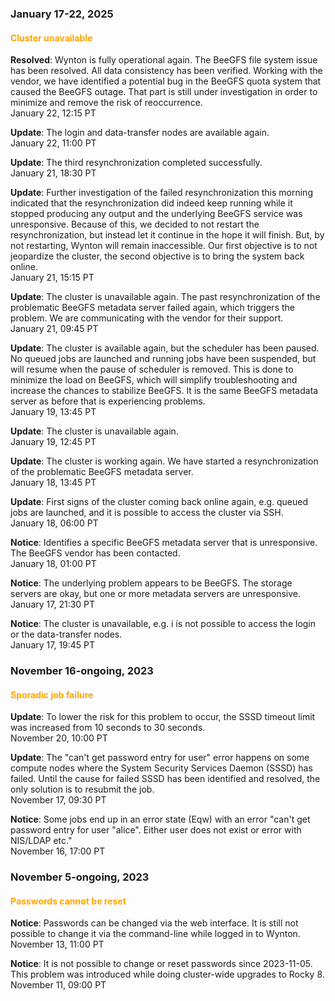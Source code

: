 ### January 17-22, 2025

#### <span style="color: orange;">Cluster unavailable</span>

**Resolved**: Wynton is fully operational again. The BeeGFS file
system issue has been resolved. All data consistency has been
verified. Working with the vendor, we have identified a potential bug
in the BeeGFS quota system that caused the BeeGFS outage. That part is
still under investigation in order to minimize and remove the risk of
reoccurrence.
<br><span class="timestamp">January 22, 12:15 PT</span>

**Update**: The login and data-transfer nodes are available again.
<br><span class="timestamp">January 22, 11:00 PT</span>

**Update**: The third resynchronization completed successfully.
<br><span class="timestamp">January 21, 18:30 PT</span>

**Update**: Further investigation of the failed resynchronization this
morning indicated that the resynchronization did indeed keep running
while it stopped producing any output and the underlying BeeGFS
service was unresponsive. Because of this, we decided to not restart
the resynchronization, but instead let it continue in the hope it will
finish. But, by not restarting, Wynton will remain inaccessible. Our
first objective is to not jeopardize the cluster, the second objective
is to bring the system back online.
<br><span class="timestamp">January 21, 15:15 PT</span>

**Update**: The cluster is unavailable again. The past
resynchronization of the problematic BeeGFS metadata server failed
again, which triggers the problem. We are communicating with the
vendor for their support.
<br><span class="timestamp">January 21, 09:45 PT</span>

**Update**: The cluster is available again, but the scheduler has been
paused. No queued jobs are launched and running jobs have been
suspended, but will resume when the pause of scheduler is
removed. This is done to minimize the load on BeeGFS, which will
simplify troubleshooting and increase the chances to stabilize
BeeGFS. It is the same BeeGFS metadata server as before that is
experiencing problems.
<br><span class="timestamp">January 19, 13:45 PT</span>

**Update**: The cluster is unavailable again.
<br><span class="timestamp">January 19, 12:45 PT</span>

**Update**: The cluster is working again. We have started a
resynchronization of the problematic BeeGFS metadata server.
<br><span class="timestamp">January 18, 13:45 PT</span>

**Update**: First signs of the cluster coming back online again,
e.g. queued jobs are launched, and it is possible to access the
cluster via SSH.
<br><span class="timestamp">January 18, 06:00 PT</span>

**Notice**: Identifies a specific BeeGFS metadata server that is
unresponsive. The BeeGFS vendor has been contacted.
<br><span class="timestamp">January 18, 01:00 PT</span>

**Notice**: The underlying problem appears to be BeeGFS. The storage
servers are okay, but one or more metadata servers are unresponsive.
<br><span class="timestamp">January 17, 21:30 PT</span>

**Notice**: The cluster is unavailable, e.g. i is not possible to
access the login or the data-transfer nodes.
<br><span class="timestamp">January 17, 19:45 PT</span>

<!--
start: 2025-01-17T19:45:00
stop: 2025-01-18T06:00:00
length: 10h15m
severity: major-outage
affected: jobs, beegfs, compute, *
reason: beegfs
 -->


### November 16-ongoing, 2023

#### <span style="color: orange;">Sporadic job failure</span>

**Update**: To lower the risk for this problem to occur, the SSSD
timeout limit was increased from 10 seconds to 30 seconds.
<br><span class="timestamp">November 20, 10:00 PT</span>

**Update**: The "can't get password entry for user" error happens on
some compute nodes where the System Security Services Daemon (SSSD)
has failed.  Until the cause for failed SSSD has been identified and
resolved, the only solution is to resubmit the job.
<br><span class="timestamp">November 17, 09:30 PT</span>

**Notice**: Some jobs end up in an error state (Eqw) with an error
"can't get password entry for user "alice". Either user does not exist
or error with NIS/LDAP etc."
<br><span class="timestamp">November 16, 17:00 PT</span>

<!--
start: 2023-11-17T16:00:00
stop: 
length: 
severity: 
affected: jobs
reason: scheduled
 -->



### November 5-ongoing, 2023

#### <span style="color: orange;">Passwords cannot be reset</span>

**Notice**: Passwords can be changed via the web interface. It is
still not possible to change it via the command-line while logged in
to Wynton.
<br><span class="timestamp">November 13, 11:00 PT</span>

**Notice**: It is not possible to change or reset passwords since
2023-11-05. This problem was introduced while doing cluster-wide
upgrades to Rocky 8.
<br><span class="timestamp">November 11, 09:00 PT</span>
